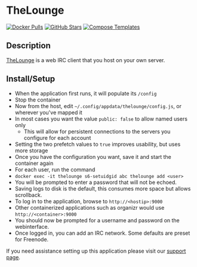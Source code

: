 # TheLounge

[![Docker Pulls](https://img.shields.io/docker/pulls/linuxserver/thelounge?style=flat-square&color=607D8B&label=docker%20pulls&logo=docker)](https://hub.docker.com/r/linuxserver/thelounge)
[![GitHub Stars](https://img.shields.io/github/stars/linuxserver/docker-thelounge?style=flat-square&color=607D8B&label=github%20stars&logo=github)](https://github.com/linuxserver/docker-thelounge)
[![Compose Templates](https://img.shields.io/static/v1?style=flat-square&color=607D8B&label=compose&message=templates)](https://github.com/GhostWriters/DockSTARTer/tree/master/compose/.apps/thelounge)

## Description

[TheLounge](https://thelounge.chat/) is a web IRC client that you host on your
own server.

## Install/Setup

- When the application first runs, it will populate its `/config`
- Stop the container
- Now from the host, edit `~/.config/appdata/thelounge/config.js`, or wherever you've mapped it
- In most cases you want the value `public: false` to allow named users only
  - This will allow for persistent connections to the servers you configure for each account
- Setting the two prefetch values to `true` improves usability, but uses more storage
- Once you have the configuration you want, save it and start the container again
- For each user, run the command
- `docker exec -it thelounge s6-setuidgid abc thelounge add <user>`
- You will be prompted to enter a password that will not be echoed.
- Saving logs to disk is the default, this consumes more space but allows scrollback.
- To log in to the application, browse to `http://<hostip>:9000`
- Other containerized applications such as organizr would use `http://<container>:9000`
- You should now be prompted for a username and password on the webinterface.
- Once logged in, you can add an IRC network. Some defaults are preset for Freenode.

If you need assistance setting up this application please visit our
[support page](https://dockstarter.com/basics/support/).
